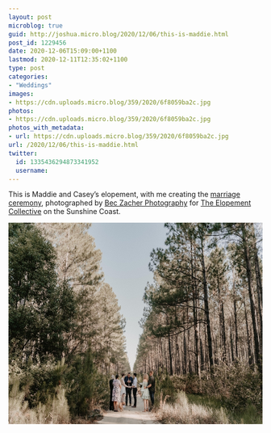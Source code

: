 ```yaml
---
layout: post
microblog: true
guid: http://joshua.micro.blog/2020/12/06/this-is-maddie.html
post_id: 1229456
date: 2020-12-06T15:09:00+1100
lastmod: 2020-12-11T12:35:02+1100
type: post
categories:
- "Weddings"
images:
- https://cdn.uploads.micro.blog/359/2020/6f8059ba2c.jpg
photos:
- https://cdn.uploads.micro.blog/359/2020/6f8059ba2c.jpg
photos_with_metadata:
- url: https://cdn.uploads.micro.blog/359/2020/6f8059ba2c.jpg
url: /2020/12/06/this-is-maddie.html
twitter:
  id: 1335436294873341952
  username: 
---
```

This is Maddie and Casey’s elopement, with me creating the [marriage ceremony](https://joshwithers.com.au), photographed by [Bec Zacher Photography](https://beczacher.com) for [The Elopement Collective](https://elopementcollective.com) on the Sunshine Coast.

<img src="uploads/2020/6f8059ba2c.jpg" width="600" height="399" alt="" />
